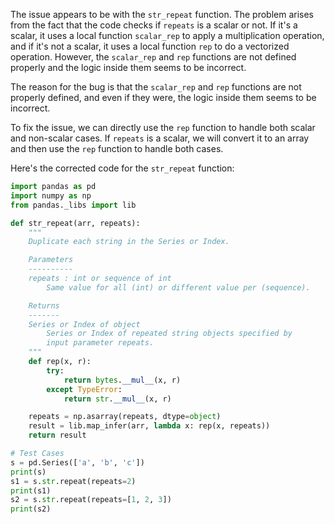 The issue appears to be with the `str_repeat` function. The problem arises from the fact that the code checks if `repeats` is a scalar or not. If it's a scalar, it uses a local function `scalar_rep` to apply a multiplication operation, and if it's not a scalar, it uses a local function `rep` to do a vectorized operation. However, the `scalar_rep` and `rep` functions are not defined properly and the logic inside them seems to be incorrect.

The reason for the bug is that the `scalar_rep` and `rep` functions are not properly defined, and even if they were, the logic inside them seems to be incorrect.

To fix the issue, we can directly use the `rep` function to handle both scalar and non-scalar cases. If `repeats` is a scalar, we will convert it to an array and then use the `rep` function to handle both cases.

Here's the corrected code for the `str_repeat` function:

```python
import pandas as pd
import numpy as np
from pandas._libs import lib

def str_repeat(arr, repeats):
    """
    Duplicate each string in the Series or Index.

    Parameters
    ----------
    repeats : int or sequence of int
        Same value for all (int) or different value per (sequence).

    Returns
    -------
    Series or Index of object
        Series or Index of repeated string objects specified by
        input parameter repeats.
    """
    def rep(x, r):
        try:
            return bytes.__mul__(x, r)
        except TypeError:
            return str.__mul__(x, r)

    repeats = np.asarray(repeats, dtype=object)
    result = lib.map_infer(arr, lambda x: rep(x, repeats))
    return result

# Test Cases
s = pd.Series(['a', 'b', 'c'])
print(s)
s1 = s.str.repeat(repeats=2)
print(s1)
s2 = s.str.repeat(repeats=[1, 2, 3])
print(s2)
```